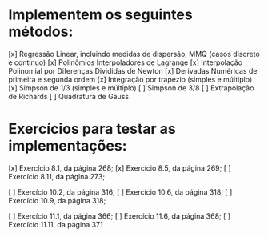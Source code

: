 # Implementem os seguintes métodos:

[x] Regressão Linear, incluindo medidas de dispersão, MMQ (casos discreto e contínuo)
[x] Polinômios Interpoladores de Lagrange
[x] Interpolação Polinomial por Diferenças Divididas de Newton
[x] Derivadas Numéricas de primeira e segunda ordem
[x] Integração por trapézio (simples e múltiplo)
[x] Simpson de 1/3 (simples e múltiplo)
[ ] Simpson de 3/8
[ ] Extrapolação de Richards
[ ] Quadratura de Gauss.

# Exercícios para testar as implementações:

[x] Exercício 8.1, da página 268;
[x] Exercício 8.5, da página 269;
[ ] Exercício 8.11, da página 273;

[ ] Exercício 10.2, da página 316;
[ ] Exercício 10.6, da página 318;
[ ] Exercício 10.9, da página 318;

[ ] Exercício 11.1, da página 366;
[ ] Exercício 11.6, da página 368;
[ ] Exercício 11.11, da página 371